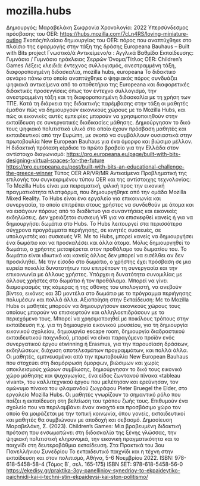 # mozilla.hubs
Δημιουργός: Μαραβελάκη Σωφρονία
Χρονολογία: 2022
Υπερσύνδεσμος πρόσβασης του OER:
https://hubs.mozilla.com/7cLn4RS/loving-miniature-outing 
Σκοπός/πλαίσιο δημιουργίας του OER: πόρος που αναπτύχθηκε στο πλαίσιο της εφαρμογής στην τάξη της δράσης Europeana Bauhaus – Built with Bits project 
Γνωστικό/ά Αντικείμενο/α : Αγγλικά
Βαθμίδα Εκπαίδευσης: Γυμνάσιο / Γυμνάσιο ηράκλειας Σερρών
Όνομα/Τίτλος OER: Children’s Games
Λέξεις κλειδιά: έντεχνος συλλογισμός, ανεστραμμένη τάξη, διαφοροποιημένη διδασκαλία, mozilla hubs, europeana
Το διδακτικό σενάριο πάνω στο οποίο αναπτύχθηκε ο ψηφιακός  πόρος συνδυάζει ψηφιακά αντικείμενα από το αποθετήριο της Europeana και διαφορετικές διδακτικές προσεγγίσεις όπως τον έντεχνο συλλογισμό, την ανεστραμμένη τάξη και τη διαφοροποιημένη διδασκαλία με τη χρήση των ΤΠΕ. Κατά τη διάρκεια της διδακτικής παρέμβασης στην τάξη οι μαθητές έμαθαν πώς να δημιουργούν εικονικούς χώρους με το Mozilla Hubs, και πώς οι εικονικές αυτές εμπειρίες μπορούν να χρησιμοποιηθούν στην εκπαίδευση σε συνεργατικές διαδικασίες μάθησης. Δημιούργησαν το δικό τους ψηφιακό πολιτιστικό υλικό στο οποίο έχουν πρόσβαση μαθητές και εκπαιδευτικοί από την Ευρώπη, με σκοπό να συμβάλλουν ουσιαστικά στην πρωτοβουλία New European Bauhaus για ένα όμορφο και βιώσιμο μέλλον. 
Η διδακτική πρόταση κέρδισε το πρώτο βραβείο για την Ελλάδα στον αντίστοιχο διαγωνισμό: 
https://pro.europeana.eu/page/built-with-bits-designing-virtual-spaces-for-the-future 
https://pro.europeana.eu/post/built-with-bits-an-educational-challenge-the-greece-winner 
Τύπος OER AR/VR/MR Αντικείμενα 
Προβληματική της επιλογής του συγκεκριμένου τύπου OER και της αντίστοιχης τεχνολογίας: 
 Το Mozilla Hubs είναι μια πειραματική, φιλική προς την εικονική πραγματικότητα πλατφόρμα, που δημιουργήθηκε από την ομάδα Mozilla Mixed Reality. Το Hubs είναι ένα εργαλείο για επικοινωνία και συνεργασία, το οποίο επιτρέπει στους χρήστες να συνδεθούν με άτομα και να εισάγουν πόρους από το διαδίκτυο για συναντήσεις και εικονικές εκδηλώσεις. Δεν χρειάζεται συσκευή VR για να επισκεφθεί κανείς ή για να δημιουργήσει δωμάτια στο Hubs. Το Hubs λειτουργεί στα περισσότερα σύγχρονα προγράμματα περιήγησης, σε κινητές συσκευές, σε υπολογιστές και συσκευές VR. Με το Hubs, μπορεί κανείς να δημιουργήσει ένα δωμάτιο και να προσκαλέσει και άλλα άτομα. Μόλις δημιουργηθεί το δωμάτιο, ο χρήστης μεταφέρεται στον προθάλαμο του δωματίου του. Το δωμάτιο είναι ιδιωτικό και κανείς άλλος δεν μπορεί να εισέλθει αν δεν προσκληθεί. Με την είσοδο στο δωμάτιο, ο χρήστης έχει πρόσβαση σε μια ευρεία ποικιλία δυνατοτήτων που επιτρέπουν τη συνεργασία και την επικοινωνία με άλλους χρήστες. Υπάρχει η δυνατότητα συνομιλίας με άλλους χρήστες στο δωμάτιο ή τον προθάλαμο. Μπορεί να γίνει διαμοιρασμός της κάμερας ή της οθόνης του υπολογιστή, να ανεβούν βίντεο, εικόνες και 3D μοντέλα στο δωμάτιο με το πρόγραμμα περιήγησης πολυμέσων και πολλά άλλα.
Αξιοποίηση στην Εκπαίδευση: 
Με το Mozilla Hubs οι μαθητές μπορούν να δημιουργήσουν εικονικούς χώρους τους οποίους μπορούν να επισκεφτούν και αλληλοεπιδράσουν με το περιεχόμενο τους. Μπορεί να χρησιμοποιηθεί με ποικίλους τρόπους στην εκπαίδευση π.χ. για τη δημιουργία εικονικού μουσείου, για τη δημιουργία εικονικού σχολείου, δημιουργία escape room, δημιουργία διαδραστικού εκπαιδευτικού παιχνιδιού, μπορεί να είναι παραγόμενο προϊόν ενός συνεργατικού έργου etwinning ή Erasmus, για την παρουσίαση δράσεων, εκδηλώσεων, διάχυση αποτελεσμάτων προγραμμάτων, και πολλά άλλα. 
Οι μαθητές, εμπνευσμένοι από την πρωτοβουλία New European Bauhaus που στοχεύει στη διαμόρφωση όμορφων, βιώσιμων και χωρίς αποκλεισμούς χώρων συμβίωσης, δημιούργησαν το δικό τους εικονικό χώρο μάθησης και ψυχαγωγίας, ένα είδος ζωντανού πίνακα «tableau vivant», του καλλιτεχνικού έργου που μελέτησαν και ερεύνησαν, τον ομώνυμο πίνακα του φλαμανδού ζωγράφου Pieter Bruegel the Elder, στο εργαλείο Mozilla Hubs. Οι μαθητές γνωρίζουν το σημαντικό ρόλο που παίζει η εκπαίδευση στη βελτίωση του τρόπου ζωής τους. Επιθυμούν ένα σχολείο που να περιλαμβάνει έναν ανοιχτό και προσβάσιμο χώρο τον οποίο θα μοιράζεται με την τοπική κοινωνία, όπου γονείς, εκπαιδευτικοί και μαθητές θα συμβιώνουν με αποδοχή και σεβασμό.
Δημοσίευση
Μαραβελάκη, Σ. (2023). Children’s Games: Μία βραβευμένη διδακτική πρόταση που ενσωματώνει στη διδασκαλία της ξένης γλώσσας, την ψηφιακή πολιτιστική κληρονομιά, την εικονική πραγματικότητα και το παιχνίδι στη δευτεροβάθμια εκπαίδευση. Στα Πρακτικά του 3ου Πανελλήνιου Συνεδρίου Το εκπαιδευτικό παιχνίδι και η τέχνη στην εκπαίδευση και στον πολιτισμό, Αθήνα, 5-6 Νοεμβρίου 2022. ISBN: 978-618-5458-58-4 (Τόμος B΄, σελ. 165-175) ISBN SET: 978-618-5458-56-0 https://ekedisy.gr/praktika-3oy-panellinioy-synedrioy-to-ekpaideytiko-paichnidi-kai-i-techni-stin-ekpaideysi-kai-ston-politismo/ 

